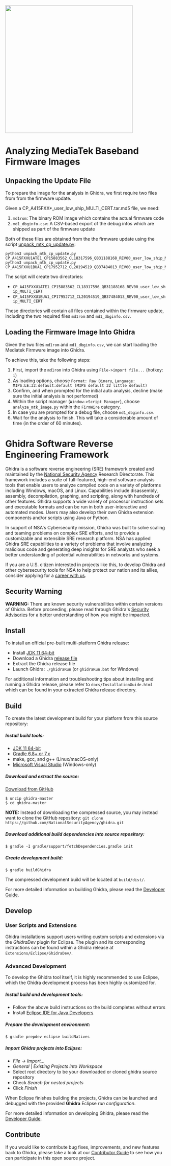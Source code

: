 <img src="Ghidra/Features/Base/src/main/resources/images/GHIDRA_3.png" width="400">

# Analyzing MediaTek Baseband Firmware Images

## Unpacking the Update File

To prepare the image for the analysis in Ghidra, we first require two files from from the firmware update.

Given a CP_A415FXX*_user_low_ship_MULTI_CERT.tar.md5 file, we need:
1. `md1rom`: The binary ROM image which contains the actual firmware code
2. `md1_dbginfo.csv`: A CSV-based export of the debug infos which are shipped as part of the firmware update

Both of these files are obtained from the the firmware update using the script [unpack_mtk_cp_update.py](unpack_mtk_cp_update.py):
```
python3 unpack_mtk_cp_update.py CP_A415FXXU1ATE1_CP15883562_CL18317596_QB31188168_REV00_user_low_ship_MULTI_CERT.tar.md5
python3 unpack_mtk_cp_update.py CP_A415FXXU1BUA1_CP17952712_CL20194519_QB37484013_REV00_user_low_ship_MULTI_CERT.tar.md5
```

The script will create two directories:
- `CP_A415FXXU1ATE1_CP15883562_CL18317596_QB31188168_REV00_user_low_ship_MULTI_CERT`
- `CP_A415FXXU1BUA1_CP17952712_CL20194519_QB37484013_REV00_user_low_ship_MULTI_CERT`

These directories will contain all files contained within the firmware update, including the two required files `md1rom` and `md1_dbginfo.csv`.

## Loading the Firmware Image Into Ghidra

Given the two files `md1rom` and `md1_dbginfo.csv`, we can start loading the Mediatek Firmware image into Ghidra.

To achieve this, take the following steps:
1. First, import the `md1rom` into Ghidra using `File->import file...` (hotkey: `i`)
2. As loading options, choose `Format: Raw Binary`, `Language: MIPS:LE:32:default:default (MIPS default 32 little default)`
3. Confirm, and when prompted for the initial auto analysis, decline (make sure the initial analysis is not performed)
4. Within the script manager (`Window->Script Manager`), choose `analyze_mtk_image.py` within the `FirmWire` category.
5. In case you are prompted for a debug file, choose `md1_dbginfo.csv`.
6. Wait for the analysis to finish. This will take a considerable amount of time (in the order of 60 minutes).

# Ghidra Software Reverse Engineering Framework

Ghidra is a software reverse engineering (SRE) framework created and maintained by the 
[National Security Agency][nsa] Research Directorate. This framework includes a suite of 
full-featured, high-end software analysis tools that enable users to analyze compiled code on a 
variety of platforms including Windows, macOS, and Linux. Capabilities include disassembly, 
assembly, decompilation, graphing, and scripting, along with hundreds of other features. Ghidra 
supports a wide variety of processor instruction sets and executable formats and can be run in both 
user-interactive and automated modes. Users may also develop their own Ghidra extension components 
and/or scripts using Java or Python.

In support of NSA's Cybersecurity mission, Ghidra was built to solve scaling and teaming problems 
on complex SRE efforts, and to provide a customizable and extensible SRE research platform. NSA has 
applied Ghidra SRE capabilities to a variety of problems that involve analyzing malicious code and 
generating deep insights for SRE analysts who seek a better understanding of potential 
vulnerabilities in networks and systems.

If you are a U.S. citizen interested in projects like this, to develop Ghidra and other 
cybersecurity tools for NSA to help protect our nation and its allies, consider applying for a 
[career with us][career].

## Security Warning

**WARNING:** There are known security vulnerabilities within certain versions of Ghidra.  Before 
proceeding, please read through Ghidra's [Security Advisories][security] for a better understanding 
of how you might be impacted.

## Install
To install an official pre-built multi-platform Ghidra release:  
* Install [JDK 11 64-bit][jdk11]
* Download a Ghidra [release file][releases]
* Extract the Ghidra release file
* Launch Ghidra: `./ghidraRun` (or `ghidraRun.bat` for Windows)

For additional information and troubleshooting tips about installing and running a Ghidra release, 
please refer to `docs/InstallationGuide.html` which can be found in your extracted Ghidra release 
directory. 

## Build

To create the latest development build for your platform from this source repository:

##### Install build tools:
* [JDK 11 64-bit][jdk11]
* [Gradle 6.8+ or 7.x][gradle]
* make, gcc, and g++ (Linux/macOS-only)
* [Microsoft Visual Studio][vs] (Windows-only)

##### Download and extract the source:
[Download from GitHub][master]
```
$ unzip ghidra-master
$ cd ghidra-master
```
**NOTE:** Instead of downloading the compressed source, you may instead want to clone the GitHub 
repository: `git clone https://github.com/NationalSecurityAgency/ghidra.git`

##### Download additional build dependencies into source repository: 
```
$ gradle -I gradle/support/fetchDependencies.gradle init
```

##### Create development build: 
```
$ gradle buildGhidra
```
The compressed development build will be located at `build/dist/`.

For more detailed information on building Ghidra, please read the [Developer Guide][devguide].  

## Develop

### User Scripts and Extensions
Ghidra installations support users writing custom scripts and extensions via the *GhidraDev* plugin 
for Eclipse.  The plugin and its corresponding instructions can be found within a Ghidra release at
`Extensions/Eclipse/GhidraDev/`.

### Advanced Development
To develop the Ghidra tool itself, it is highly recommended to use Eclipse, which the Ghidra 
development process has been highly customized for.

##### Install build and development tools:
* Follow the above build instructions so the build completes without errors
* Install [Eclipse IDE for Java Developers][eclipse]

##### Prepare the development environment:
``` 
$ gradle prepdev eclipse buildNatives
```

##### Import Ghidra projects into Eclipse:
* *File* -> *Import...*
* *General* | *Existing Projects into Workspace*
* Select root directory to be your downloaded or cloned ghidra source repository
* Check *Search for nested projects*
* Click *Finish*

When Eclipse finishes building the projects, Ghidra can be launched and debugged with the provided
**Ghidra** Eclipse *run configuration*.

For more detailed information on developing Ghidra, please read the [Developer Guide][devguide]. 

## Contribute
If you would like to contribute bug fixes, improvements, and new features back to Ghidra, please 
take a look at our [Contributor Guide][contrib] to see how you can participate in this open 
source project.


[nsa]: https://www.nsa.gov
[contrib]: CONTRIBUTING.md
[devguide]: DevGuide.md
[career]: https://www.intelligencecareers.gov/nsa
[releases]: https://github.com/NationalSecurityAgency/ghidra/releases
[jdk11]: https://adoptium.net/releases.html?variant=openjdk11&jvmVariant=hotspot
[gradle]: https://gradle.org/releases/
[vs]: https://visualstudio.microsoft.com/vs/community/
[eclipse]: https://www.eclipse.org/downloads/packages/
[master]: https://github.com/NationalSecurityAgency/ghidra/archive/refs/heads/master.zip
[security]: https://github.com/NationalSecurityAgency/ghidra/security/advisories
